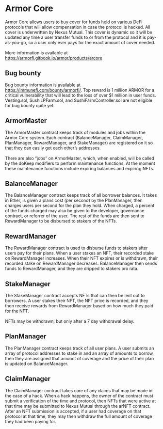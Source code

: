 # Armor Core

Armor Core allows users to buy cover for funds held on various DeFi protocols that will allow compensation in case the protocol is hacked. All cover is underwritten by Nexus Mutual. This cover is dynamic so it will be updated any time a user transfer funds to or from the protocol and it is pay-as-you-go, so a user only ever pays for the exact amount of cover needed. 
<br>
<br>
More information is available at https://armorfi.gitbook.io/armor/products/arcore

## Bug bounty

Bug bounty information is available at https://immunefi.com/bounty/armorfi/. Top reward is 1 million ARMOR for a critical vulnerability that will lead to the loss of over $1 million in user funds. Vesting.sol, SushiLPFarm.sol, and SushiFarmController.sol are not eligible for bug bounty quite yet.

## ArmorMaster

The ArmorMaster contract keeps track of modules and jobs within the Armor Core system. Each contract (BalanceManager, ClaimManager, PlanManager, RewardManager, and StakeManager) are registered on it so that they can easily get each other’s addresses.
<br><br>
There are also “jobs” on ArmorMaster, which, when enabled, will be called by the doKeep modifiers to perform maintenance functions. At the moment these maintenance functions include expiring balances and expiring NFTs.

## BalanceManager

The BalanceManager contract keeps track of all borrower balances. It takes in Ether, is given a plans cost (per second) by the PlanManager, then charges users per second for the plan they hold. When charged, a percent of the funds charged may also be given to the developer, governance contract, or referrer of the user. The rest of the funds are then sent to RewardManager to be disbursed to stakers of the NFTs.

## RewardManager

The RewardManager contract is used to disburse funds to stakers after users pay for their plans. When a user stakes an NFT, their recorded stake on RewardManager increases. When their NFT expires or is withdrawn, their recorded stake on RewardManager decreases. BalanceManager then sends funds to RewardManager, and they are dripped to stakers pro rata.

## StakeManager

The StakeManager contract accepts NFTs that can then be lent out to borrowers. A user stakes their NFT, the NFT price is recorded, and they then receive rewards from RewardManager based on how much they paid for the NFT.
<br><br>
NFTs may be withdrawn, but only after a 7 day withdrawal delay.

## PlanManager

The PlanManager contract keeps track of all user plans. A user submits an array of protocol addresses to stake in and an array of amounts to borrow, then they are assigned that amount of coverage and the price of their plan is updated on BalanceManager.

## ClaimManager

The ClaimManager contract takes care of any claims that may be made in the case of a hack. When a hack happens, the owner of the contract must submit a verification of the time and protocol, then NFTs that were active at that time may be submitted to Nexus Mutual through the arNFT contract.
<br>
After an NFT submission is accepted, if a user had coverage on that protocol at that time, they may then withdraw the full amount of coverage they had been paying for.
